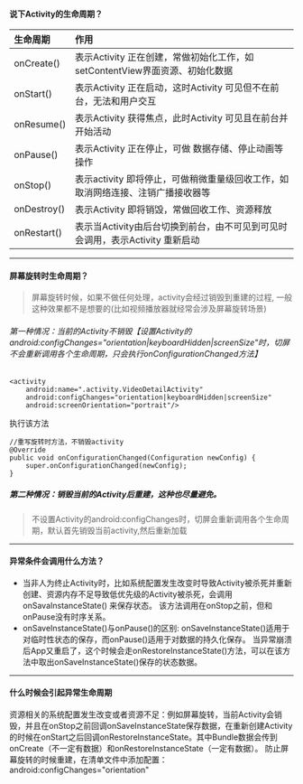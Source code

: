 #### 说下Activity的生命周期？
| 生命周期 | 作用  |
| :------- | :---- |
| onCreate() | 表示Activity 正在创建，常做初始化工作，如setContentView界面资源、初始化数据|
| onStart() | 表示Activity 正在启动，这时Activity 可见但不在前台，无法和用户交互 |
| onResume() | 表示Activity 获得焦点，此时Activity 可见且在前台并开始活动|
| onPause() | 表示Activity 正在停止，可做 数据存储、停止动画等操作 |
| onStop() | 表示activity 即将停止，可做稍微重量级回收工作，如取消网络连接、注销广播接收器等|
| onDestroy() | 表示Activity 即将销毁，常做回收工作、资源释放 |
| onRestart() | 表示当Activity由后台切换到前台，由不可见到可见时会调用，表示Activity 重新启动 |

---

#### 屏幕旋转时生命周期？
> 屏幕旋转时候，如果不做任何处理，activity会经过销毁到重建的过程, 一般这种效果都不是想要的(比如视频播放器就经常会涉及屏幕旋转场景)

###### 第一种情况：当前的Activity不销毁【设置Activity的android:configChanges="orientation|keyboardHidden|screenSize"时，切屏不会重新调用各个生命周期，只会执行onConfigurationChanged方法】
```
<activity
    android:name=".activity.VideoDetailActivity"
    android:configChanges="orientation|keyboardHidden|screenSize"
    android:screenOrientation="portrait"/>
```

执行该方法
```
//重写旋转时方法，不销毁activity
@Override
public void onConfigurationChanged(Configuration newConfig) {
	super.onConfigurationChanged(newConfig);
}
```

##### 第二种情况：销毁当前的Activity后重建，这种也尽量避免。
> 不设置Activity的android:configChanges时，切屏会重新调用各个生命周期，默认首先销毁当前activity,然后重新加载

---

#### 异常条件会调用什么方法？
* 当非人为终止Activity时，比如系统配置发生改变时导致Activity被杀死并重新创建、资源内存不足导致低优先级的Activity被杀死，会调用 onSavaInstanceState() 来保存状态。
该方法调用在onStop之前，但和onPause没有时序关系。
* onSaveInstanceState()与onPause()的区别: onSaveInstanceState()适用于对临时性状态的保存，而onPause()适用于对数据的持久化保存。
当异常崩溃后App又重启了，这个时候会走onRestoreInstanceState()方法，可以在该方法中取出onSaveInstanceState()保存的状态数据。

---
#### 什么时候会引起异常生命周期
资源相关的系统配置发生改变或者资源不足：例如屏幕旋转，当前Activity会销毁，并且在onStop之前回调onSaveInstanceState保存数据，在重新创建Activity的时候在onStart之后回调onRestoreInstanceState。其中Bundle数据会传到onCreate（不一定有数据）和onRestoreInstanceState（一定有数据）。
防止屏幕旋转的时候重建，在清单文件中添加配置：android:configChanges="orientation"
